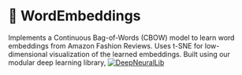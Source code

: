# 🧠 WordEmbeddings
Implements a Continuous Bag-of-Words (CBOW) model to learn word embeddings from Amazon Fashion Reviews. Uses t-SNE for low-dimensional visualization of the learned embeddings. Built using our modular deep learning library, [![DeepNeuralLib](https://img.shields.io/badge/Repo-DeepNeuralLib-blue?logo=github)](https://github.com/treytuscai/DeepNeuralLib)
